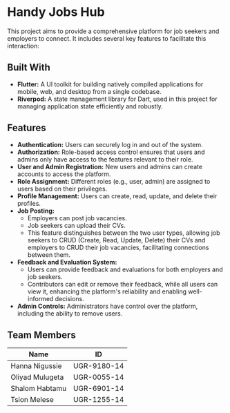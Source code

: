 # Handy Jobs Hub

This project aims to provide a comprehensive platform for job seekers and employers to connect. It includes several key features to facilitate this interaction:


## Built With

- **Flutter:** A UI toolkit for building natively compiled applications for mobile, web, and desktop from a single codebase.
- **Riverpod:** A state management library for Dart, used in this project for managing application state efficiently and robustly.


## Features

- **Authentication:** Users can securely log in and out of the system.
- **Authorization:** Role-based access control ensures that users and admins only have access to the features relevant to their role.
- **User and Admin Registration:** New users and admins can create accounts to access the platform.
- **Role Assignment:** Different roles (e.g., user, admin) are assigned to users based on their privileges.
- **Profile Management:** Users can create, read, update, and delete their profiles.
- **Job Posting:** 
  - Employers can post job vacancies.
  - Job seekers can upload their CVs.
  - This feature distinguishes between the two user types, allowing job seekers to CRUD (Create, Read, Update, Delete) their CVs and employers to CRUD their job vacancies, facilitating connections between them.
- **Feedback and Evaluation System:**
  - Users can provide feedback and evaluations for both employers and job seekers.
  - Contributors can edit or remove their feedback, while all users can view it, enhancing the platform's reliability and enabling well-informed decisions.
- **Admin Controls:** Administrators have control over the platform, including the ability to remove users.

## Team Members

| Name            | ID            |
|-----------------|---------------|
| Hanna Nigussie  | UGR-9180-14   |
| Oliyad Mulugeta | UGR-0055-14   |
| Shalom Habtamu  | UGR-6901-14   |
| Tsion Melese    | UGR-1255-14   |
```
